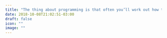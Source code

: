 ```yaml
---
title: "The thing about programming is that often you’ll work out how to solve a proble while lying in bed and trying to sleep, but you’ll never remember what the solution was in the morning."
date: 2018-10-08T21:02:51-03:00
draft: false
icon: ""
image: ""
---
```

